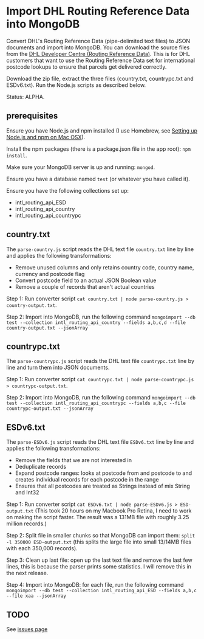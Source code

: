 # Import DHL Routing Reference Data into MongoDB

Convert DHL's Routing Reference Data (pipe-delimited text files) to JSON documents and import into MongoDB. You can download the source files from the [DHL Developer Centre (Routing Reference Data)](http://www.dhl.co.uk/content/gb/en/express/resource_centre/integrated_shipping_solutions/developer_download_centre1.html). This is for DHL customers that want to use the Routing Reference Data set for international postcode lookups to ensure that parcels get delivered correctly.

Download the zip file, extract the three files (country.txt, countrypc.txt and ESDv6.txt). Run the Node.js scripts as described below.

Status: ALPHA.

## prerequisites

Ensure you have Node.js and npm installed (I use Homebrew, see [Setting up Node.js and npm on Mac OSX](http://shapeshed.com/setting-up-nodejs-and-npm-on-mac-osx/)).

Install the npm packages (there is a package.json file in the app root): `npm install`.

Make sure your MongoDB server is up and running: `mongod`.

Ensure you have a database named `test` (or whatever you have called it).

Ensure you have the following collections set up:
- intl_routing_api_ESD
- intl_routing_api_country
- intl_routing_api_countrypc

## country.txt

The `parse-country.js` script reads the DHL text file `country.txt` line by line and applies the following transformations:
- Remove unused columns and only retains country code, country name, currency and postcode flag
- Convert postcode field to an actual JSON Boolean value
- Remove a couple of records that aren't actual countries

Step 1: Run converter script `cat country.txt | node parse-country.js > country-output.txt`.

Step 2: Import into MongoDB, run the following command `mongoimport --db test --collection intl_routing_api_country --fields a,b,c,d --file country-output.txt --jsonArray`
## countrypc.txt

The `parse-countrypc.js` script reads the DHL text file `countrypc.txt` line by line and turn them into JSON documents.

Step 1: Run converter script `cat countrypc.txt | node parse-countrypc.js > countrypc-output.txt`.

Step 2: Import into MongoDB, run the following command `mongoimport --db test --collection intl_routing_api_countrypc --fields a,b,c --file countrypc-output.txt --jsonArray`

## ESDv6.txt

The `parse-ESDv6.js` script reads the DHL text file `ESDv6.txt` line by line and applies the following transformations:
- Remove the fields that we are not interested in
- Deduplicate records
- Expand postcode ranges: looks at postcode from and postcode to and creates individual records for each postcode in the range
- Ensures that all postcodes are treated as Strings instead of mix String and Int32

Step 1: Run converter script `cat ESDv6.txt | node parse-ESDv6.js > ESD-output.txt` (This took 20 hours on my Macbook Pro Retina, I need to work on making the script faster. The result was a 131MB file with roughly 3.25 million records.)

Step 2: Split file in smaller chunks so that MongoDB can import them: `split -l 350000 ESD-output.txt` (this splits the large file into small 13/14MB files with each 350,000 records).

Step 3: Clean up last file: open up the last text file and remove the last few lines, this is because the parser prints some statistics. I will remove this in the next release.

Step 4: Import into MongoDB: for each file, run the following command `mongoimport --db test --collection intl_routing_api_ESD --fields a,b,c --file xaa --jsonArray`

## TODO

See [issues page](https://github.com/leeprovoost/dhl-routing-reference-data-to-json/issues)


